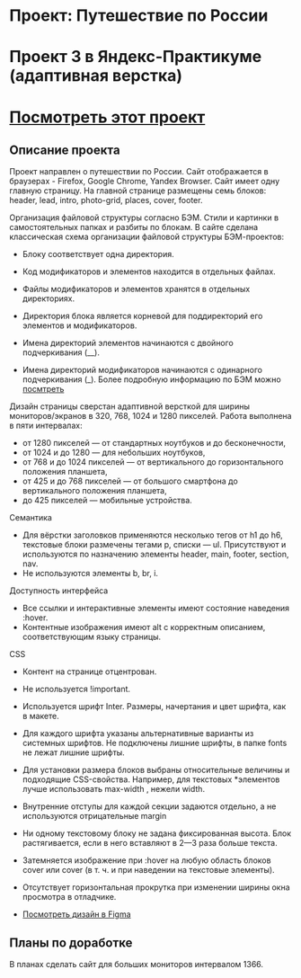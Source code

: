 # Проект: Путешествие по России
# Проект 3  в Яндекс-Практикуме (адаптивная верстка)

# [Посмотреть этот проект](https://elenapapruga.github.io/russian-travel/)

## Описание проекта
Проект направлен о путешествии по России.
Сайт отображается в браузерах - Firefox, Google Chrome, Yandex Browser.
Сайт имеет одну главную страницу. На главной странице размещены семь блоков: header, lead, intro, photo-grid, places, cover, footer.

Организация файловой структуры согласно БЭМ.
Стили и картинки в самостоятельных папках и разбиты по блокам.
В сайте сделана классическая схема организации файловой структуры БЭМ-проектов:

* Блоку соответствует одна директория.

* Код модификаторов и элементов находится в отдельных файлах.

* Файлы модификаторов и элементов хранятся в отдельных директориях.

* Директория блока является корневой для поддиректорий его элементов и модификаторов.

* Имена директорий элементов начинаются с двойного подчеркивания (__).

* Имена директорий модификаторов начинаются с одинарного подчеркивания (_).
Более подробную информацию по БЭМ можно [посмтреть](https://ru.bem.info/)


Дизайн страницы сверстан адаптивной версткой для ширины мониторов/экранов в 320, 768, 1024 и 1280 пикселей. Работа выполнена в пяти интервалах:
* от 1280 пикселей — от стандартных ноутбуков и до бесконечности,
* от 1024 и до 1280 — для небольших ноутбуков,
* от 768 и до 1024 пикселей — от вертикального до горизонтального положения планшета,
* от 425 и до 768 пикселей — от большого смартфона до вертикального положения планшета,
* до 425 пикселей — мобильные устройства.

Семантика
* Для вёрстки заголовков применяются несколько тегов от h1 до h6, текстовые блоки размечены тегами p, списки — ul. Присутствуют и используются по назначению элементы header, main, footer, section, nav.
* Не используются элементы b, br, i.


Доступность интерфейса
* Все ссылки и интерактивные элементы имеют состояние наведения :hover.
* Контентные изображения имеют alt с корректным описанием, соответствующим языку страницы.

CSS
* Контент на странице отцентрован.
* Не используется !important.
* Используется шрифт Inter. Размеры, начертания и цвет шрифта, как в макете.
* Для каждого шрифта указаны альтернативные варианты из системных шрифтов. Не подключены лишние шрифты, в папке fonts не лежат лишние шрифты.
* Для установки размера блоков выбраны относительные величины и подходящие CSS-свойства. Например, для текстовых *элементов лучше использовать max-width , нежели width.
* Внутренние отступы для каждой секции задаются отдельно, а не используются отрицательные margin
* Ни одному текстовому блоку не задана фиксированная высота. Блок растягивается, если в него вставляют в 2—3 раза больше текста.
* Затемняется изображение при :hover на любую область блоков cover или cover (в т. ч. и при наведении на текстовые элементы).
* Отсутствует горизонтальная прокрутка при изменении ширины окна просмотра в отладчике.

* [Посмотреть дизайн в Figma](https://www.figma.com/file/5S2WSbEFL6awjVWJ0NWL8Q/Sprint-3_-Russia-_-desktop-%2B-mobile)

## Планы по доработке
В планах сделать сайт для больших мониторов интервалом 1366.

